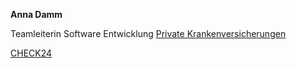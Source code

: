 ---
---

**Anna Damm**

Teamleiterin Software Entwicklung [Private&nbsp;Krankenversicherungen] 

[CHECK24]


[Private&nbsp;Krankenversicherungen]: https://krankenversicherung.check24.de
[CHECK24]: https://www.check24.de
